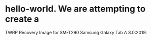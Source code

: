 # hello-world. We are attempting to create a 
TWRP Recovery Image for SM-T290 Samsung Galaxy Tab A 
8.0:2019. 
